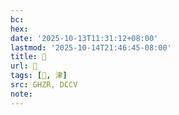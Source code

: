 ```yaml
---
bc:
hex:
date: '2025-10-13T11:31:12+08:00'
lastmod: '2025-10-14T21:46:45-08:00'
title: 󰨧
url: 󰨧
tags: [𦩏, 津]
src: GHZR, DCCV
note:
---
```

